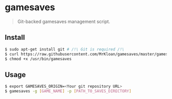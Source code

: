 # gamesaves
> Git-backed gamesaves management script.

## Install 

```bash 
$ sudo apt-get install git # /!\ Git is required /!\
$ curl https://raw.githubusercontent.com/MrKloan/gamesaves/master/gamesaves > /usr/bin/gamesaves
$ chmod +x /usr/bin/gamesaves
```

## Usage

```bash
$ export GAMESAVES_ORIGIN=<Your git repository URL>
$ gamesaves -g [GAME_NAME] -p [PATH_TO_SAVES_DIRECTORY]
```

